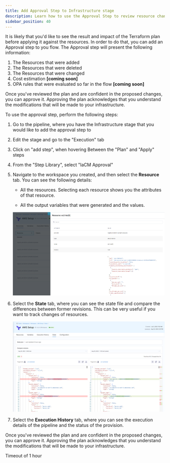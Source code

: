 ```yaml
---
title: Add Approval Step to Infrastructure stage
description: Learn how to use the Approval Step to review resource changes before applying them
sidebar_position: 40
---
```


It is likely that you'd like to see the result and impact of the Terraform plan before applying it against the resources. In order to do that, you can add an Approval step to you flow. 
The Approval step will present the following information:
1. The Resources that were added
2. The Resources that were deleted
3. The Resources that were changed
4. Cost estimation **[coming soon]**
5. OPA rules that were evaluated so far in the flow **[coming soon]**

Once you've reviewed the plan and are confident in the proposed changes, you can approve it. Approving the plan acknowledges that you understand the modifications that will be made to your infrastructure.

To use the approval step, perform the following steps:
1. Go to the pipeline, where you have the Infrastructure stage that you would like to add the approval step to
2. Edit the stage and go to the "Execution" tab
3. Click on "add step", when hovering Between the "Plan" and "Apply" steps
4. From the "Step Library", select "IaCM Approval"



1. Navigate to the workspace you created, and then select the **Resource** tab. You can see the following details:

    * All the resources. Selecting each resource shows you the attributes of that resource. 

    * All the output variables that were generated and the values.

    ![Resources](./static/resources-tab.png)

2. Select the **State** tab, where you can see the state file and compare the differences between former revisions. This can be very useful if you want to track changes of resources.

    ![State](./static/state.png)

3. Select the **Execution History** tab, where you can see the execution details of the pipeline and the status of the provision.


Once you've reviewed the plan and are confident in the proposed changes, you can approve it. Approving the plan acknowledges that you understand the modifications that will be made to your infrastructure.

Timeout of 1 hour
